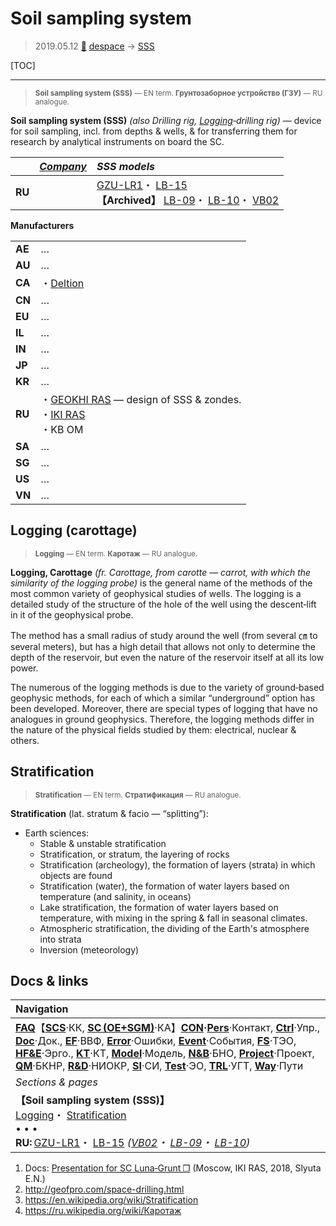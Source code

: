 # Soil sampling system
> 2019.05.12 [🚀](../index/index.md) [despace](index.md) → [SSS](sss.md)

[TOC]

---

> <small>**Soil sampling system (SSS)** — EN term. **Грунтозаборное устройство (ГЗУ)** — RU analogue.</small>

**Soil sampling system (SSS)** *(also Drilling rig, [Logging](sss.md)‑drilling rig)* — device for soil sampling, incl. from depths & wells, & for transferring them for research by analytical instruments on board the SC.

| |*[Company](contact.md)*|*SSS models*|
|:--|:--|:--|
|**RU**| |[GZU-LR1](гзу_лр1.md)・ [LB-15](sss_lst.md)<br> **【Archived】** [LB-09](sss_lst.md)・ [LB-10](sss_lst.md)・ [VB02](sss_lst.md)|

**Manufacturers**

| | |
|:--|:--|
|**AE**|…|
|**AU**|…|
|**CA**|・[Deltion](contact/deltion.md)|
|**CN**|…|
|**EU**|…|
|**IL**|…|
|**IN**|…|
|**JP**|…|
|**KR**|…|
|**RU**|・[GEOKHI RAS](contact/geokhi_ras.md) — design of SSS & zondes.<br> ・[IKI RAS](contact/iki_ras.md)<br> ・KB OM|
|**SA**|…|
|**SG**|…|
|**US**|…|
|**VN**|…|



## Logging (carottage)
> <small>**Logging** — EN term. **Каротаж** — RU analogue.</small>

**Logging, Carottage** *(fr. Carottage, from carotte — carrot, with which the similarity of the logging probe)* is the general name of the methods of the most common variety of geophysical studies of wells. The logging is a detailed study of the structure of the hole of the well using the descent‑lift in it of the geophysical probe.

The method has a small radius of study around the well (from several ㎝ to several meters), but has a high detail that allows not only to determine the depth of the reservoir, but even the nature of the reservoir itself at all its low power.

The numerous of the logging methods is due to the variety of ground‑based geophysic methods, for each of which a similar “underground” option has been developed. Moreover, there are special types of logging that have no analogues in ground geophysics. Therefore, the logging methods differ in the nature of the physical fields studied by them: electrical, nuclear & others.



## Stratification
> <small>**Stratification** — EN term. **Стратификация** — RU analogue.</small>

**Stratification** (lat. stratum & facio — “splitting”):

   - Earth sciences:
      - Stable & unstable stratification
      - Stratification, or stratum, the layering of rocks
      - Stratification (archeology), the formation of layers (strata) in which objects are found
      - Stratification (water), the formation of water layers based on temperature (and salinity, in oceans)
      - Lake stratification, the formation of water layers based on temperature, with mixing in the spring & fall in seasonal climates.
      - Atmospheric stratification, the dividing of the Earth's atmosphere into strata
      - Inversion (meteorology)



## Docs & links
|Navigation|
|:--|
|**[FAQ](faq.md)**【**[SCS](scs.md)**·КК, **[SC (OE+SGM)](sc.md)**·КА】**[CON](contact.md)·[Pers](person.md)**·Контакт, **[Ctrl](control.md)**·Упр., **[Doc](doc.md)**·Док., **[EF](ef.md)**·ВВФ, **[Error](error.md)**·Ошибки, **[Event](event.md)**·События, **[FS](fs.md)**·ТЭО, **[HF&E](hfe.md)**·Эрго., **[KT](kt.md)**·КТ, **[Model](model.md)**·Модель, **[N&B](nnb.md)**·БНО, **[Project](project.md)**·Проект, **[QM](qm.md)**·БКНР, **[R&D](rnd.md)**·НИОКР, **[SI](si.md)**·СИ, **[Test](test.md)**·ЭО, **[TRL](trl.md)**·УГТ, **[Way](way.md)**·Пути|
|*Sections & pages*|
|**【Soil sampling system (SSS)】**<br> [Logging](sss.md)・ [Stratification](sss.md)<br>• • •<br> **RU:** [GZU-LR1](гзу_лр1.md)・ [LB-15](sss_lst.md) *([VB02](sss_lst.md)・ [LB-09](sss_lst.md)・ [LB-10](sss_lst.md))*|

   1. Docs: [Presentation for SC Luna‑Grunt ❐](f/sss/2018_ikiran_sluta.djvu) (Moscow, IKI RAS, 2018, Slyuta E.N.)
   1. <http://geofpro.com/space-drilling.html>
   1. <https://en.wikipedia.org/wiki/Stratification>
   1. <https://ru.wikipedia.org/wiki/Каротаж>
